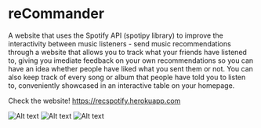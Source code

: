 # reCommander

A website that uses the Spotify API (spotipy library) to improve the interactivity between music listeners - send music recommendations through a website that allows you to track what your friends have listened to, giving you imediate feedback on your own recommendations so you can have an idea whether people have liked what you sent them or not. You can also keep track of every song or album that people have told you to listen to, conveniently showcased in an interactive table on your homepage.


Check the website! https://recspotify.herokuapp.com

![Alt text](https://github.com/keekoishere/reCommander/blob/master/homepage.png?raw=true)
![Alt text](https://github.com/keekoishere/reCommander/blob/master/tables.png?raw=true)
![Alt text](https://github.com/keekoishere/reCommander/blob/master/recs.png?raw=true)

